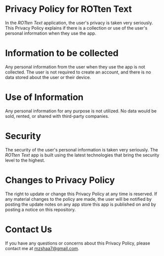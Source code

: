 # Privacy Policy for ROTten Text
In the _ROTten Text_ application, the user's privacy is taken very seriously. This Privacy Policy explains if there is a collection or use of the user's personal information when they use the app.

# Information to be collected
Any personal information from the user when they use the app is not collected. The user is not required to create an account, and there is no data stored about the user or their device.

# Use of Information
Any personal information for any purpose is not utilized. No data would be sold, rented, or shared with third-party companies.

# Security
The security of the user's personal information is taken very seriously. The _ROTten Text_ app is built using the latest technologies that bring the security level to the highest.

# Changes to Privacy Policy
The right to update or change this Privacy Policy at any time is reserved. If any material changes to the policy are made, the user will be notified by posting the update notes on any app store this app is published on and by posting a notice on this repository.

# Contact Us
If you have any questions or concerns about this Privacy Policy, please contact me at mzshaa7@gmail.com.
